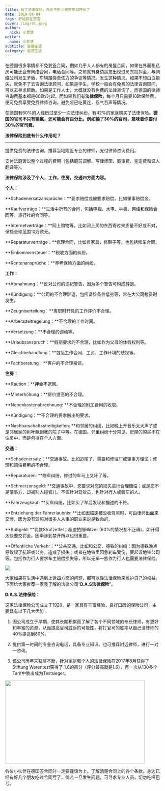 ```yaml
---
title: 有了法律保险，再也不担心被房东扣押金了
date: 2019-08-04
tags: 好姑娘在德国
cover: /img/91.jpeg
author: 
  nick: 小慧慧
editor: 
  name: 小慧慧
subtitle: 留德生活
category: 留德生活
---
```


在德国很多事情都不免要签合同，例如几乎人人都有的房屋合同，如果在外面租私房可能还会有网络合同，电话合同等。之前就有身边朋友出现过房东扣押金，与网络公司发生矛盾，车辆蹭碰责任方的争议等情况。发生这种情况，如果不想白白损失，就免不了去咨询法律顾问，如果是学生，学校一般会有免费的法律咨询顾问，可以去寻求帮助。如果是工作人士，大概就没有免费的法律咨询了，而德国的律师咨询费基本都是60欧/时起。而如果我们有**法律保险**，每个月只需要10欧保险费，便可免费享受免费律师咨询，避免哑巴吃黄连，忍气吞声等情况。



在德国有60%的人经历过至少一次法律纠纷，有42%的家庭购买了法律保险。**德国的官司不只有输赢，还可能会有百分比，例如输了30%的官司，意味着你要付30%的官司费。**



**法律保险到底有什么作用呢？**

****

提供免费的法律咨询。推荐当地附近专业的律师，支付律师咨询费用。

支付法庭诉讼整个过程的费用（包括庭前调解、写律师函、庭审费、鉴定费和证人翻译等）。



**法律保险涉及了个人，工作，住房，交通四方面内容。**



**个人：**

**Schadenersatzansprüche：**要求赔偿或被要求赔偿，比如肇事赔偿金。

**Kaufverträge：**生活中所有的合同，包括电视、水电、手机、网络和保险合同等，旅行社的合同等。

**Internetverträge：**网上购物等，比如网上买的东西寄过来质量不好或不对，保额全球范围10万欧元。

**Reparaturverträge：**修理合同，比如修家具，修鞋子等，也包括修车合同。

**Einkommensteuer：**税收方面的纠纷。

**Rentenansprüche：**养老保险方面的纠纷。


**工作：**

**Abmahnung：**反对公司的违纪警告，因为多个警告可构成辞退。

**Kündigung：**公司的不合理辞退，包括请辞条件低劣等，常在大公司裁员时发生。

**Zeugniserteilung：**离职时开具的工作评价不合理。

**Arbeitszeitregelung：**不合理的工作时间。

**Versetzung：**不合理的调动等。

**Urlaubsanspruch：**假期要求的不合理，比如作为父母的休假权利等。

**Gleichbehandlung：**包括工作合同、工资、工作环境的歧视等。

**Fachberatung：**客户的不合理投诉。



**住房：**

**Kaution：**押金不退回。

**Mieterhöhung：**房价提高的不合理。

**Nebenkostenabrechnung: **不合理的附加费用的收取。

**Kündigung：**不合理的要求搬出的要求。

**Nachbarschaftsstreitigkeiten: **和邻居的纠纷，比如晚上开音乐太大声了或是邻居家的树叶飘到我的院子中等。在德国，邻里纠纷十分常见。房屋的购买不在住房中，而是包括在个人方面。



**交通：**

**Schadenersatz：**交通事故。比如追尾了，需要和修理厂或肇事方理论；修理和赔偿费用的不合理。

**Reparaturen: **修车纠纷，修过的车马上又坏了等。

**Schmerzensgeld: **交通事故中，您要求对您的损失进行合理赔偿；或是您不是肇事方，却被别人碰瓷儿。不仅针对驾驶员，也针对行人或骑车的人。

**Fahrzeugkauf: **买车纠纷，比如买了车后发现和描述的不符。

**Entziehung der Fahrerlaubnis: **比如因超速被没收驾照时，可由律师出面来交涉，因为没有驾照对很多人从事的职业来说是致命的。

**Bußgeld: **罚款Strafzettel；超速拍照Blitzer (60%的情况都不正确)，如开得太快要交罚金。因牵涉到禁开所以也很重要。

**Öffentliche Verkehr：**公共交通，比如和公交、德铁的纠纷：因为德铁晚点导致误了航班或公务，造成了损失；或者在地铁里因急刹车受伤，要起诉地铁公司等。包括作为行人要求车主赔偿损失等，所以无车一族作为行人也需要法律保险。

<img class="" data-ratio="0.66625" src="https://mmbiz.qpic.cn/mmbiz_jpg/rW3MWnUicJ7drK27QiawVRuZzKUY7QdRrHuE1NeMia3nF1dGWFQCwtR1QBLA0CVmAnJ7G23QKBs3MYwK1zBhaCObA/640?wx_fmt=jpeg" data-type="jpeg" data-w="800"/>



大家如果在生活中遇到上诉四方面的问题，都可以靠法律保险来维护自己的权益。下面给大家推荐一家我了解的法律公司“**D.A.S法律保险**”。



**D.A.S.法律保险：**

这家法律保险公司成立于1928，是一家具有丰富经验，良好口碑的保险公司，主要具有以下几大优势：

1. 因公司成立于早期，使其长期积累而了解了各个不同领域的专长律师，有更好和丰富的资源，从而提高官司胜诉的可能性，将打官司的胜率从自己请律师的40%提高到80%。

2. 提供第一时间的专业咨询电话，具备专业知识。也可推荐附近律师，进行一对一咨询。

3. 该公司历年来获奖不断，针对家庭和个人的法律保险在2017年8月获得了Stiftung Warentest获得了 1.6的高分（评分最高就是1.6），再一次从130多个Tarif中胜出成为Testsieger。

<img class="" data-copyright="0" data-ratio="0.5952960259529603" data-s="300,640" src="https://mmbiz.qpic.cn/mmbiz_png/rW3MWnUicJ7drK27QiawVRuZzKUY7QdRrHS5zecAWslickpiccjWtDOGShjBeeibXvKtFR9dsN5rhOXgv4hSNtriaDog/640?wx_fmt=png" data-type="png" data-w="2466" style="width: 455px;height: 271px;"/>



各位小伙伴在德国签合同时一定要谨慎为上，了解清楚合同上的各个条款。身边已经有好几个朋友吃过合同亏了，倘若一旦发生问题，可寻求专业人员，切勿吃哑巴亏。

